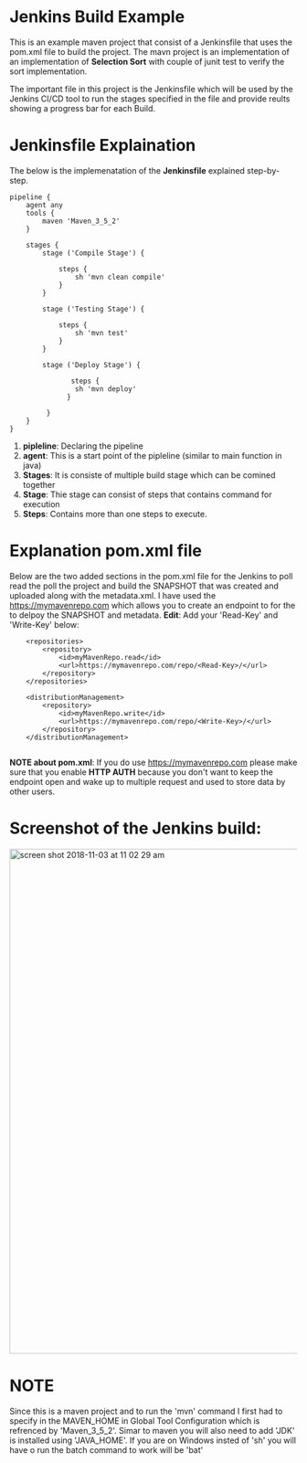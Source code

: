 # Jenkins Build Example

This is an example maven project that consist of a Jenkinsfile that uses the pom.xml file to build the project. 
The mavn project is an implementation of an implementation of **Selection Sort** with couple of junit test to verify the sort implementation. 

The important file in this project is the Jenkinsfile which will be used by the Jenkins CI/CD tool to run the stages specified in the file and provide reults showing a progress bar for each Build. 

# Jenkinsfile Explaination
The below is the implemenatation of the **Jenkinsfile** explained step-by-step.

```
pipeline {
    agent any
    tools {
        maven 'Maven_3_5_2' 
    }
    
    stages {
        stage ('Compile Stage') {

            steps {
                sh 'mvn clean compile'
            }
        }

        stage ('Testing Stage') {

            steps {
                sh 'mvn test'
            }
        }

        stage ('Deploy Stage') {

               steps {
                sh 'mvn deploy'
              }

         }
    }
}

```
1. **pipleline**: Declaring the pipeline
2. **agent**: This is a start point of the pipleline (similar to main function in java) 
3. **Stages**: It is consiste of multiple build stage which can be comined together
4. **Stage**: Thie stage can consist of steps that contains command for execution
5. **Steps**: Contains more than one steps to execute.

# Explanation pom.xml file
Below are the two added sections in the pom.xml file for the Jenkins to poll read the poll the project and build the SNAPSHOT that was created and uploaded along with the metadata.xml. I have used the https://mymavenrepo.com which allows you to create an endpoint to for the to delpoy the SNAPSHOT and metadata. 
**Edit**: Add your 'Read-Key' and 'Write-Key' below: 
```
    <repositories>
        <repository>
            <id>myMavenRepo.read</id>
            <url>https://mymavenrepo.com/repo/<Read-Key>/</url>
        </repository>
    </repositories>

    <distributionManagement>
        <repository>
            <id>myMavenRepo.write</id>
            <url>https://mymavenrepo.com/repo/<Write-Key>/</url>
        </repository>
    </distributionManagement>
    
```
**NOTE about pom.xml**: If you do use https://mymavenrepo.com please make sure that you enable **HTTP AUTH** because you don't want to keep the endpoint open and wake up to multiple request and used to store data by other users. 

# Screenshot of the Jenkins build: 
<img width="884" alt="screen shot 2018-11-03 at 11 02 29 am" src="https://user-images.githubusercontent.com/7026931/47954420-03e11980-df58-11e8-96cc-a924c362cbd3.png">

# NOTE
Since this is a maven project and to run the 'mvn' command I first had to specify in the MAVEN_HOME in Global Tool Configuration which is refrenced by 'Maven_3_5_2'. Simar to maven you will also need to add 'JDK' is installed using 'JAVA_HOME'. If you are on Windows insted of 'sh' you will have o run the batch command to work will be 'bat' 
